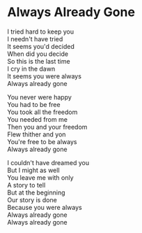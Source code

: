# Always Already Gone  

I tried hard to keep you  
I needn't have tried  
It seems you'd decided  
When did you decide  
So this is the last time  
I cry in the dawn  
It seems you were always  
Always already gone  

You never were happy  
You had to be free  
You took all the freedom  
You needed from me  
Then you and your freedom  
Flew thither and yon  
You're free to be always  
Always already gone  

I couldn't have dreamed you  
But I might as well  
You leave me with only  
A story to tell  
But at the beginning  
Our story is done  
Because you were always  
Always already gone  
Always already gone  
